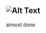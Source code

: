 ![Alt Text](https://github.com/KrzysztofSobol/krzysztofsobol.xyz/blob/master/src/main/resources/title.png)
---
almost done
 
 
